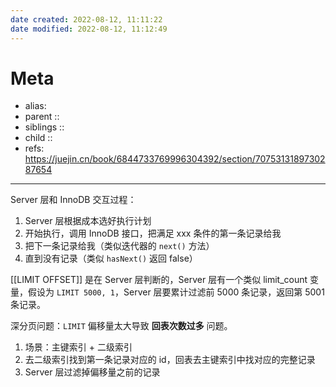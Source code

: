 ```yaml
---
date created: 2022-08-12, 11:11:22
date modified: 2022-08-12, 11:12:49
---
```


# Meta

- alias:
- parent ::
- siblings ::
- child ::
- refs: https://juejin.cn/book/6844733769996304392/section/7075313189730287654

---

Server 层和 InnoDB 交互过程：

1. Server 层根据成本选好执行计划
2. 开始执行，调用 InnoDB 接口，把满足 xxx 条件的第一条记录给我
3. 把下一条记录给我（类似迭代器的 `next()` 方法）
4. 直到没有记录（类似 `hasNext()` 返回 false）

[[LIMIT OFFSET]] 是在 Server 层判断的，Server 层有一个类似 limit_count 变量，假设为 `LIMIT 5000, 1`，Server 层要累计过滤前 5000 条记录，返回第 5001 条记录。

深分页问题：`LIMIT` 偏移量太大导致 **回表次数过多** 问题。

1. 场景：主键索引 + 二级索引
2. 去二级索引找到第一条记录对应的 id，回表去主键索引中找对应的完整记录
3. Server 层过滤掉偏移量之前的记录
